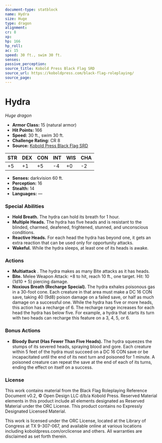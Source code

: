 ```yaml
---
document-type: statblock
name: Hydra
size: Huge
type: dragon
alignment: 
cr: 8
xp: 
hp: 166
hp_roll: 
ac: 15
speed: 30 ft., swim 30 ft.
senses: 
passive_perception: 
source_title: Kobold Press Black Flag SRD
source_url: https://koboldpress.com/black-flag-roleplaying/
source_page: 
---
```


# Hydra

*Huge dragon*

- **Armor Class:** 15 (natural armor)
- **Hit Points:** 166
- **Speed:** 30 ft., swim 30 ft.
- **Challenge Rating:** CR 8
- **Source:** [Kobold Press Black Flag SRD](https://koboldpress.com/black-flag-roleplaying/)

| STR | DEX | CON | INT | WIS | CHA |
| --- | --- | --- | --- | --- | --- |
| +5 | +1 | +5 | -4 | +0 | -2 |

- **Senses:** darkvision 60 ft.
- **Perception:** 16
- **Stealth:** 14
- **Languages:** —

### Special Abilities

- **Hold Breath.** The hydra can hold its breath for 1 hour.
- **Multiple Heads.** The hydra has five heads and is resistant to the blinded, charmed, deafened, frightened, stunned, and unconscious conditions.
- **Reactive Heads.** For each head the hydra has beyond one, it gets an extra reaction that can be used only for opportunity attacks.
- **Wakeful.** While the hydra sleeps, at least one of its heads is awake.

### Actions

- **Multiattack** . The hydra makes as many Bite attacks as it has heads.
- **Bite.** Melee Weapon Attack: +8 to hit, reach 10 ft., one target. Hit: 10 (1d10 + 5) piercing damage.
- **Noxious Breath (Recharge Special).** The hydra exhales poisonous gas in a 30-foot cone. Each creature in that area must make a DC 16 CON save, taking 40 (9d8) poison damage on a failed save, or half as much damage on a successful one. While the hydra has five or more heads, this action has a recharge of 6. The recharge range increases for each head the hydra has below five. For example, a hydra that starts its turn with two heads can recharge this feature on a 3, 4, 5, or 6.

### Bonus Actions

- **Bloody Burst (Has Fewer Than Five Heads).** The hydra squeezes the stumps of its severed heads, spraying blood and gore. Each creature within 5 feet of the hydra must succeed on a DC 16 CON save or be incapacitated until the end of its next turn and poisoned for 1 minute. A poisoned creature can repeat the save at the end of each of its turns, ending the effect on itself on a success.

### License

This work contains material from the Black Flag Roleplaying Reference Document v0.2, © Open Design LLC d/b/a Kobold Press. Reserved Material elements in this product include all elements designated as Reserved Material under the ORC License. This product contains no Expressly Designated Licensed Material.

This work is licensed under the ORC License, located at the Library of Congress at TX 9-307-067, and available online at various locations including koboldpress.com/orclicense and others. All warranties are disclaimed as set forth therein.

